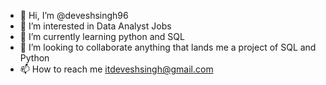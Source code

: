 - 👋 Hi, I’m @deveshsingh96
- 👀 I’m interested in Data Analyst Jobs
- 🌱 I’m currently learning python and SQL
- 💞️ I’m looking to collaborate anything that lands me a project of SQL and Python
- 📫 How to reach me itdeveshsingh@gmail.com

<!---
deveshsingh96/deveshsingh96 is a ✨ special ✨ repository because its `README.md` (this file) appears on your GitHub profile.
You can click the Preview link to take a look at your changes.
--->
